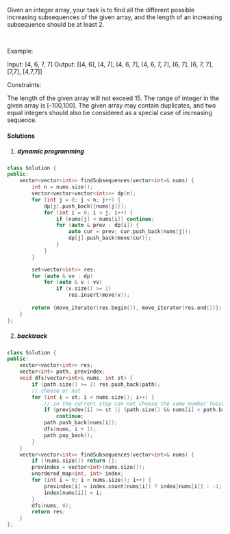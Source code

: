 Given an integer array, your task is to find all the different possible increasing subsequences of the given array, and the length of an increasing subsequence should be at least 2.

 

Example:

Input: [4, 6, 7, 7]
Output: [[4, 6], [4, 7], [4, 6, 7], [4, 6, 7, 7], [6, 7], [6, 7, 7], [7,7], [4,7,7]]
 

Constraints:

The length of the given array will not exceed 15.
The range of integer in the given array is [-100,100].
The given array may contain duplicates, and two equal integers should also be considered as a special case of increasing sequence.


#### Solutions

1. ##### dynamic programming

```c++
class Solution {
public:
    vector<vector<int>> findSubsequences(vector<int>& nums) {
        int n = nums.size();
        vector<vector<vector<int>>> dp(n);
        for (int j = 0; j < n; j++) {
            dp[j].push_back({nums[j]});
            for (int i = 0; i < j; i++) {
                if (nums[j] < nums[i]) continue;
                for (auto & prev : dp[i]) {
                    auto cur = prev; cur.push_back(nums[j]);
                    dp[j].push_back(move(cur));
                }
            }
        }

        set<vector<int>> res;
        for (auto & vv : dp)
            for (auto & v : vv)
                if (v.size() >= 2)
                    res.insert(move(v));
        
        return {move_iterator(res.begin()), move_iterator(res.end())};
    }
};
```


2. ##### backtrack

```c++
class Solution {
public:
    vector<vector<int>> res;
    vector<int> path, previndex;
    void dfs(vector<int>& nums, int st) {
        if (path.size() >= 2) res.push_back(path);
        // choose or not
        for (int i = st; i < nums.size(); i++) {
            // in the current step can not choose the same number twice
            if (previndex[i] >= st || (path.size() && nums[i] < path.back()))
                continue;
            path.push_back(nums[i]);
            dfs(nums, i + 1);
            path.pop_back();
        }
    }
    vector<vector<int>> findSubsequences(vector<int>& nums) {
        if (!nums.size()) return {};
        previndex = vector<int>(nums.size());
        unordered_map<int, int> index;
        for (int i = 0; i < nums.size(); i++) {
            previndex[i] = index.count(nums[i]) ? index[nums[i]] : -1;
            index[nums[i]] = i;
        }
        dfs(nums, 0);
        return res;
    }
};
```